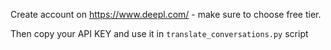 Create account on https://www.deepl.com/ - make sure to choose free tier.

Then copy your API KEY and use it in `translate_conversations.py` script
